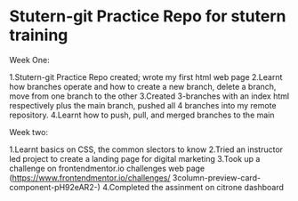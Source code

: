 ﻿# Stutern-git Practice Repo for stutern training
 Week One:

1.Stutern-git Practice Repo created; wrote my first html web page
2.Learnt how branches operate and how to create a new branch, delete a branch, move from one branch to the other
3.Created 3-branches with an index html respectively plus the main branch, pushed all 4 branches into my remote repository.
4.Learnt how to push, pull, and merged branches to the main


Week two:

1.Learnt basics on CSS, the common slectors to know
2.Tried an instructor led project to create a landing page for digital marketing
3.Took up a challenge on frontendmentor.io challenges web page                                                     (https://www.frontendmentor.io/challenges/        3column-preview-card-component-pH92eAR2-)
4.Completed the assinment on citrone dashboard







